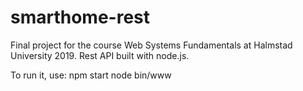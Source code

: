 # smarthome-rest
Final project for the course Web Systems Fundamentals at Halmstad University 2019. 
Rest API built with node.js. 

To run it, use: 
npm start
node bin/www 
